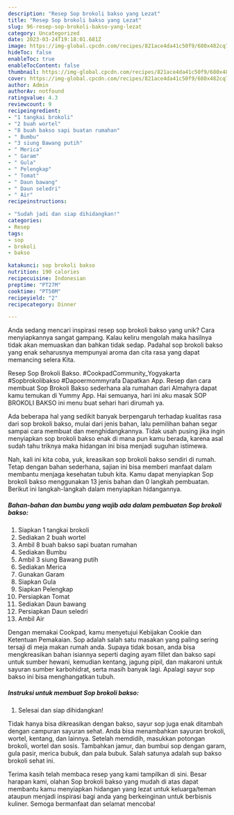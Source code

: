 ```yaml
---
description: "Resep Sop brokoli bakso yang Lezat"
title: "Resep Sop brokoli bakso yang Lezat"
slug: 96-resep-sop-brokoli-bakso-yang-lezat
category: Uncategorized
date: 2023-03-24T19:18:01.681Z
image: https://img-global.cpcdn.com/recipes/821ace4da41c50f9/680x482cq70/sop-brokoli-bakso-foto-resep-utama.jpg
hideToc: false
enableToc: true
enableTocContent: false
thumbnail: https://img-global.cpcdn.com/recipes/821ace4da41c50f9/680x482cq70/sop-brokoli-bakso-foto-resep-utama.jpg
cover: https://img-global.cpcdn.com/recipes/821ace4da41c50f9/680x482cq70/sop-brokoli-bakso-foto-resep-utama.jpg
author: Admin
authorAv: notfound
ratingvalue: 4.3
reviewcount: 9
recipeingredient:
- "1 tangkai brokoli"
- "2 buah wortel"
- "8 buah bakso sapi buatan rumahan"
- " Bumbu"
- "3 siung Bawang putih"
- " Merica"
- " Garam"
- " Gula"
- " Pelengkap"
- " Tomat"
- " Daun bawang"
- " Daun seledri"
- " Air"
recipeinstructions:

- "Sudah jadi dan siap dihidangkan!"
categories:
- Resep
tags:
- sop
- brokoli
- bakso

katakunci: sop brokoli bakso 
nutrition: 190 calories
recipecuisine: Indonesian
preptime: "PT27M"
cooktime: "PT50M"
recipeyield: "2"
recipecategory: Dinner

---
```





Anda sedang mencari inspirasi resep sop brokoli bakso yang unik? Cara menyiapkannya sangat gampang. Kalau keliru mengolah maka hasilnya tidak akan memuaskan dan bahkan tidak sedap. Padahal sop brokoli bakso yang enak seharusnya mempunyai aroma dan cita rasa yang dapat memancing selera Kita.





Resep Sop Brokoli Bakso. #CookpadCommunity_Yogyakarta #Sopbrokolibakso #Dapoermommyrafa Dapatkan App. Resep dan cara membuat Sop Brokoli Bakso sederhana ala rumahan dari Almahyra dapat kamu temukan di Yummy App. Hai semuanya, hari ini aku masak SOP BROKOLI BAKSO ini menu buat sehari hari dirumah ya.

Ada beberapa hal yang sedikit banyak berpengaruh terhadap kualitas rasa dari sop brokoli bakso, mulai dari jenis bahan, lalu pemilihan bahan segar sampai cara membuat dan menghidangkannya. Tidak usah pusing jika ingin menyiapkan sop brokoli bakso enak di mana pun kamu berada, karena asal sudah tahu triknya maka hidangan ini bisa menjadi suguhan istimewa.






Nah, kali ini kita coba, yuk, kreasikan sop brokoli bakso sendiri di rumah. Tetap dengan bahan sederhana, sajian ini bisa memberi manfaat dalam membantu menjaga kesehatan tubuh kita. Kamu dapat menyiapkan Sop brokoli bakso menggunakan 13 jenis bahan dan 0 langkah pembuatan. Berikut ini langkah-langkah dalam menyiapkan hidangannya.

<!--inarticleads1-->

##### Bahan-bahan dan bumbu yang wajib ada dalam pembuatan Sop brokoli bakso:

1. Siapkan 1 tangkai brokoli
1. Sediakan 2 buah wortel
1. Ambil 8 buah bakso sapi buatan rumahan
1. Sediakan  Bumbu
1. Ambil 3 siung Bawang putih
1. Sediakan  Merica
1. Gunakan  Garam
1. Siapkan  Gula
1. Siapkan  Pelengkap
1. Persiapkan  Tomat
1. Sediakan  Daun bawang
1. Persiapkan  Daun seledri
1. Ambil  Air


Dengan memakai Cookpad, kamu menyetujui Kebijakan Cookie dan Ketentuan Pemakaian. Sop adalah salah satu masakan yang paling sering tersaji di meja makan rumah anda. Supaya tidak bosan, anda bisa mengkreasikan bahan isiannya seperti daging ayam fillet dan bakso sapi untuk sumber hewani, kemudian kentang, jagung pipil, dan makaroni untuk sayuran sumber karbohidrat, serta masih banyak lagi. Apalagi sayur sop bakso ini bisa menghangatkan tubuh. 

<!--inarticleads2-->

##### Instruksi untuk membuat Sop brokoli bakso:


1. Selesai dan siap dihidangkan!

Tidak hanya bisa dikreasikan dengan bakso, sayur sop juga enak ditambah dengan campuran sayuran sehat. Anda bisa menambahkan sayuran brokoli, wortel, kentang, dan lainnya. Setelah memdidih, masukkan potongan brokoli, wortel dan sosis. Tambahkan jamur, dan bumbui sop dengan garam, gula pasir, merica bubuk, dan pala bubuk. Salah satunya adalah sup bakso brokoli sehat ini. 

Terima kasih telah membaca resep yang kami tampilkan di sini. Besar harapan kami, olahan Sop brokoli bakso yang mudah di atas dapat membantu kamu menyiapkan hidangan yang lezat untuk keluarga/teman ataupun menjadi inspirasi bagi anda yang berkeinginan untuk berbisnis kuliner. Semoga bermanfaat dan selamat mencoba!
